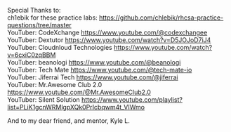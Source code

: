 Special Thanks to: \
ch1ebik for these practice labs: https://github.com/chlebik/rhcsa-practice-questions/tree/master \
YouTuber: CodeXchange https://www.youtube.com/@codexchangee \
YouTuber: Dextutor https://www.youtube.com/watch?v=D5JOJoD7iJ4 \
YouTuber: Cloudnloud Technologies https://www.youtube.com/watch?v=6cxiC0zqBBM \
YouTuber: beanologi https://www.youtube.com/@beanologi \
YouTuber: Tech Mate https://www.youtube.com/@tech-mate-io \
YouTuber: Jiferrai Tech https://www.youtube.com/@jiferrai \
YouTuber: Mr.Awesome Club 2.0 https://www.youtube.com/@Mr.AwesomeClub2.0 \
YouTuber: Silent Solution https://www.youtube.com/playlist?list=PLiK1gcnWRMlgpXQk0PrIcbqwm4t_VIWmo

And to my dear friend, and mentor, Kyle L.
